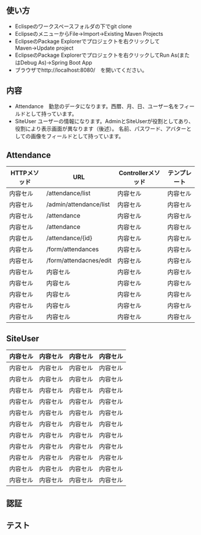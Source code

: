 ## 使い方
 - Eclispeのワークスペースフォルダの下でgit clone
 - EclipseのメニューからFile→Import→Existing Maven Projects
 - EclipseのPackage Explorerでプロジェクトを右クリックしてMaven→Update project
 - EclipseのPackage Explorerでプロジェクトを右クリックしてRun As(またはDebug As)→Spring Boot App
 - ブラウザでhttp://localhost:8080/　を開いてください。
## 内容
 - Attendance　勤怠のデータになります。西暦、月、日、ユーザー名をフィールドとして持っています。
 - SiteUser ユーザーの情報になります。AdminとSiteUserが役割としてあり、役割により表示画面が異なります（後述）。
 名前、パスワード、アバターとしての画像をフィールドとして持っています。
## Attendance
| HTTPメソッド | URL | Controllerメソッド | テンプレート |
| ------------- | ------------- | ------------- | ------------- |
| 内容セル | /attendance/list | 内容セル | 内容セル |
| 内容セル | /admin/attendance/list | 内容セル | 内容セル |
| 内容セル | /attendance | 内容セル | 内容セル |
| 内容セル | /attendance | 内容セル | 内容セル |
| 内容セル | /attendance/{id} | 内容セル | 内容セル |
| 内容セル | /form/attendances | 内容セル | 内容セル |
| 内容セル | /form/attendacnes/edit | 内容セル | 内容セル |
| 内容セル | 内容セル | 内容セル | 内容セル |
| 内容セル | 内容セル | 内容セル | 内容セル |
| 内容セル | 内容セル | 内容セル | 内容セル |
| 内容セル | 内容セル | 内容セル | 内容セル |
| 内容セル | 内容セル | 内容セル | 内容セル |
## SiteUser
| 内容セル | 内容セル | 内容セル | 内容セル |
| ------------- | ------------- | ------------- | ------------- |
| 内容セル | 内容セル | 内容セル | 内容セル |
| 内容セル | 内容セル | 内容セル | 内容セル |
| 内容セル | 内容セル | 内容セル | 内容セル |
| 内容セル | 内容セル | 内容セル | 内容セル |
| 内容セル | 内容セル | 内容セル | 内容セル |
| 内容セル | 内容セル | 内容セル | 内容セル |
| 内容セル | 内容セル | 内容セル | 内容セル |
| 内容セル | 内容セル | 内容セル | 内容セル |
| 内容セル | 内容セル | 内容セル | 内容セル |
| 内容セル | 内容セル | 内容セル | 内容セル |
| 内容セル | 内容セル | 内容セル | 内容セル |
## 認証
## テスト
